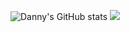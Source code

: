 ![Danny's GitHub stats](https://github-readme-stats.vercel.app/api?username=Danny213123&show_icons=true&theme=transparent)
![](https://komarev.com/ghpvc/?username=Danny213123)
